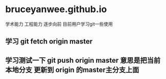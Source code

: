 # bruceyanwee.github.io
学术能力 工程能力 逐步向前
目前用户学习git一些使用

## 学习 git fetch origin master
## 学习测试一下 git push origin master 意思是把当前本地分支 更新到 origin 的master主分支上面
